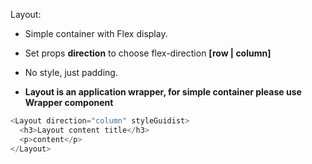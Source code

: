 Layout:

- Simple container with Flex display.
- Set props <b>direction</b> to choose flex-direction <b>[row | column]</b>
- No style, just padding.

- <b>Layout is an application wrapper, for simple container please use Wrapper component</b>

```js
<Layout direction="column" styleGuidist>
  <h3>Layout content title</h3>
  <p>content</p>
</Layout>
```

